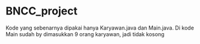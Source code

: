 # BNCC_project

Kode yang sebenarnya dipakai hanya Karyawan.java dan Main.java. Di kode Main sudah by dimasukkan 9 orang karyawan, jadi tidak kosong
